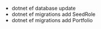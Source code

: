 - dotnet ef database update
- dotnet ef migrations add SeedRole
- dotnet ef migrations add Portfolio
